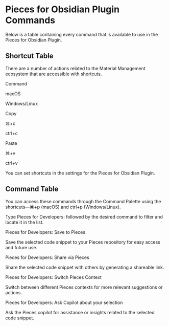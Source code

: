 # Pieces for Obsidian Plugin Commands

Below is a table containing every command that is available to use in the Pieces for Obsidian Plugin.



## Shortcut Table

There are a number of actions related to the Material Management ecosystem that are accessible with shortcuts.

Command

macOS

Windows/Linux

Copy

⌘+c

ctrl+c

Paste

⌘+v

ctrl+v

You can set shortcuts in the settings for the Pieces for Obsidian Plugin.

## Command Table

You can access these commands through the Command Palette using the shortcuts—⌘+p (macOS) and ctrl+p (Windows/Linux).

Type Pieces for Developers: followed by the desired command to filter and locate it in the list.

Pieces for Developers: Save to Pieces

Save the selected code snippet to your Pieces repository for easy access and future use.

Pieces for Developers: Share via Pieces

Share the selected code snippet with others by generating a shareable link.

Pieces for Developers: Switch Pieces Context

Switch between different Pieces contexts for more relevant suggestions or actions.

Pieces for Developers: Ask Copilot about your selection

Ask the Pieces copilot for assistance or insights related to the selected code snippet.